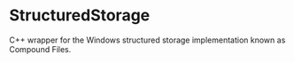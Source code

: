 # StructuredStorage

C++ wrapper for the Windows structured storage implementation known as Compound Files.
